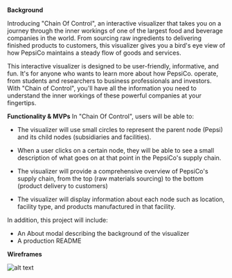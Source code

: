 **Background**

Introducing "Chain Of Control", an interactive visualizer that takes you on a journey through the inner workings of one of the largest food and beverage companies in the world. From sourcing raw ingredients to delivering finished products to customers, this visualizer gives you a bird's eye view of how PepsiCo maintains a steady flow of goods and services.

This interactive visualizer is designed to be user-friendly, informative, and fun. It's for anyone who wants to learn more about how PepsiCo. operate, from students and researchers to business professionals and investors. With "Chain of Control", you'll have all the information you need to understand the inner workings of these powerful companies at your fingertips.

**Functionality & MVPs**
In "Chain Of Control", users will be able to:

- The visualizer will use small circles to represent the parent node (Pepsi) and its child nodes (subsidiaries and facilities).

- When a user clicks on a certain node, they will be able to see a small description of what goes on at that point in the PepsiCo's supply chain.

- The visualizer will provide a comprehensive overview of PepsiCo's supply chain, from the top (raw materials sourcing) to the bottom (product delivery to customers)

- The visualizer will display information about each node such as location, facility type, and products manufactured in that facility.

In addition, this project will include:

- An About modal describing the background of the visualizer 
- A production README

**Wireframes**

![alt text](“./img/Chainwireframe”)